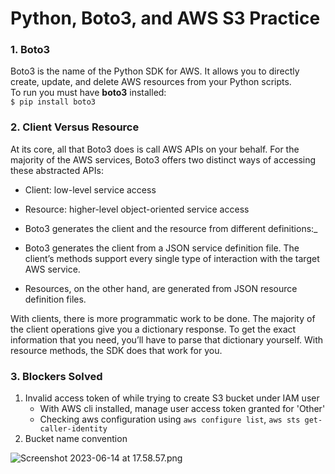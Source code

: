 # Python, Boto3, and AWS S3 Practice

### 1. Boto3
Boto3 is the name of the Python SDK for AWS. It allows you to directly create, update, and delete AWS resources from your Python scripts. <br>
To run you must have **boto3** installed: <br>
`$ pip install boto3`

### 2. Client Versus Resource
At its core, all that Boto3 does is call AWS APIs on your behalf. For the majority of the AWS services, Boto3 offers two distinct ways of accessing these abstracted APIs:

- Client: low-level service access <br>
- Resource: higher-level object-oriented service access

- Boto3 generates the client and the resource from different definitions:_
- Boto3 generates the client from a JSON service definition file. The client’s methods support every single type of interaction with the target AWS service.
- Resources, on the other hand, are generated from JSON resource definition files.

With clients, there is more programmatic work to be done. The majority of the client operations give you a dictionary response. To get the exact information that you need, you’ll have to parse that dictionary yourself. With resource methods, the SDK does that work for you.

### 3. Blockers Solved
1. Invalid access token of while trying to create S3 bucket under IAM user
   * With AWS cli installed, manage user access token granted for 'Other' <br>
   * Checking aws configuration using `aws configure list`, `aws sts get-caller-identity`
2. Bucket name convention

![Screenshot 2023-06-14 at 17.58.57.png](..%2F..%2F..%2F..%2F..%2Fvar%2Ffolders%2Ffp%2Fbrc1mdxj6876kynp0m3sdnlntsg1h6%2FT%2FTemporaryItems%2FNSIRD_screencaptureui_WOdE95%2FScreenshot%202023-06-14%20at%2017.58.57.png)